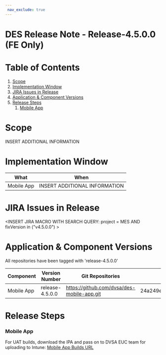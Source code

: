 ```yaml
---
 nav_exclude: true
---
```


# DES Release Note - Release-4.5.0.0 (FE Only)
# Table of Contents
1. [Scope](#Scope)
2. [Implementation Window](#Implementation-Window)
3. [JIRA Issues in Release](#JIRA-Issues-in-Release)
4. [Application & Component Versions](#Application-&-Component-Versions)
5. [Release Steps](#Release-Steps)
   1. [Mobile App](#Mobile-App)

# Scope
INSERT ADDITIONAL INFORMATION

# Implementation Window

| What | When |
| --- | --- |
| Mobile App | INSERT ADDITIONAL INFORMATION |

# JIRA Issues in Release
<INSERT JIRA MACRO WITH SEARCH QUERY: 
project = MES AND fixVersion in ("v4.5.0.0") >

# Application & Component Versions
All repositories have been tagged with 'release-4.5.0.0'

| Component | Version Number | Git Repositories | Git Commit |
| --- | --- | --- | --- |
| Mobile App | release-4.5.0.0 | https://github.com/dvsa/des-mobile-app.git | 24a249e2d5484d84ebb264704935267c03d162e3 |

# Release Steps
### Mobile App
For UAT builds, download the IPA and pass on to DVSA EUC team for uploading to Intune:
[Mobile App Builds URL](http://jenkins.mobile.mgmt.mes.dvsacloud.uk:8080/job/des_mobile-app_build/)
